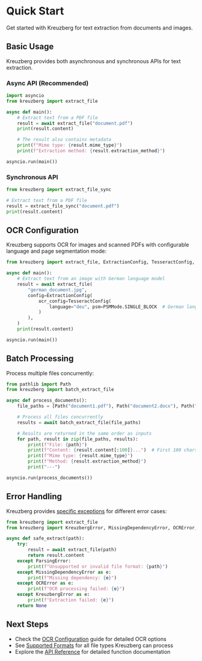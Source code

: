 # Quick Start

Get started with Kreuzberg for text extraction from documents and images.

## Basic Usage

Kreuzberg provides both asynchronous and synchronous APIs for text extraction.

### Async API (Recommended)

```python
import asyncio
from kreuzberg import extract_file

async def main():
    # Extract text from a PDF file
    result = await extract_file("document.pdf")
    print(result.content)

    # The result also contains metadata
    print(f"Mime type: {result.mime_type}")
    print(f"Extraction method: {result.extraction_method}")

asyncio.run(main())
```

### Synchronous API

```python
from kreuzberg import extract_file_sync

# Extract text from a PDF file
result = extract_file_sync("document.pdf")
print(result.content)
```

## OCR Configuration

Kreuzberg supports OCR for images and scanned PDFs with configurable language and page segmentation mode:

```python
from kreuzberg import extract_file, ExtractionConfig, TesseractConfig, PSMMode

async def main():
    # Extract text from an image with German language model
    result = await extract_file(
        "german_document.jpg",
        config=ExtractionConfig(
            ocr_config=TesseractConfig(
                language="deu", psm=PSMMode.SINGLE_BLOCK  # German language model  # Treat as a single text block
            )
        ),
    )
    print(result.content)

asyncio.run(main())
```

## Batch Processing

Process multiple files concurrently:

```python
from pathlib import Path
from kreuzberg import batch_extract_file

async def process_documents():
    file_paths = [Path("document1.pdf"), Path("document2.docx"), Path("image.jpg")]

    # Process all files concurrently
    results = await batch_extract_file(file_paths)

    # Results are returned in the same order as inputs
    for path, result in zip(file_paths, results):
        print(f"File: {path}")
        print(f"Content: {result.content[:100]}...")  # First 100 chars
        print(f"Mime type: {result.mime_type}")
        print(f"Method: {result.extraction_method}")
        print("---")

asyncio.run(process_documents())
```

## Error Handling

Kreuzberg provides [specific exceptions](../api-reference/exceptions.md) for different error cases:

```python
from kreuzberg import extract_file
from kreuzberg import KreuzbergError, MissingDependencyError, OCRError, ParsingError

async def safe_extract(path):
    try:
        result = await extract_file(path)
        return result.content
    except ParsingError:
        print(f"Unsupported or invalid file format: {path}")
    except MissingDependencyError as e:
        print(f"Missing dependency: {e}")
    except OCRError as e:
        print(f"OCR processing failed: {e}")
    except KreuzbergError as e:
        print(f"Extraction failed: {e}")
    return None
```

## Next Steps

- Check the [OCR Configuration](../user-guide/ocr-configuration.md) guide for detailed OCR options
- See [Supported Formats](../user-guide/supported-formats.md) for all file types Kreuzberg can process
- Explore the [API Reference](../api-reference/extraction-functions.md) for detailed function documentation
